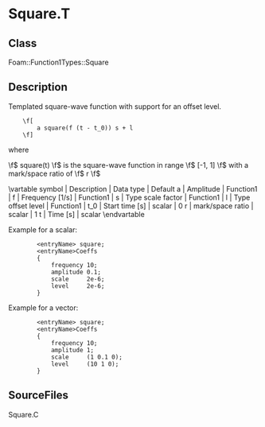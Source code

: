 # Square.T 
## Class
Foam::Function1Types::Square

## Description
Templated square-wave function with support for an offset level.

        \f[
            a square(f (t - t_0)) s + l
        \f]

where

\f$ square(t) \f$ is the square-wave function in range \f$ [-1, 1] \f$
with a mark/space ratio of \f$ r \f$

\vartable
        symbol  | Description       | Data type         | Default
        a       | Amplitude         | Function1<scalar> |
        f       | Frequency [1/s]   | Function1<scalar> |
        s       | Type scale factor | Function1<Type>   |
        l       | Type offset level | Function1<Type>   |
        t_0     | Start time [s]    | scalar            | 0
        r       | mark/space ratio  | scalar            | 1
        t       | Time [s]          | scalar
\endvartable

Example for a scalar:
```
        <entryName> square;
        <entryName>Coeffs
        {
            frequency 10;
            amplitude 0.1;
            scale     2e-6;
            level     2e-6;
        }
```

Example for a vector:
```
        <entryName> square;
        <entryName>Coeffs
        {
            frequency 10;
            amplitude 1;
            scale     (1 0.1 0);
            level     (10 1 0);
        }
```

## SourceFiles
Square.C

